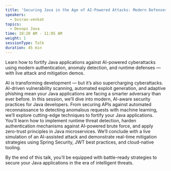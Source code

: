 ```yaml
---
title: 'Securing Java in the Age of AI-Powered Attacks: Modern Defenses for Intelligent Threats'
speakers:
  - bvsrao-venkat
topics:
  - Devops Java
time: 10:20 AM - 11:05 AM
weight: 1
sessionType: Talk
duration: 45 min 
---
```


Learn how to fortify Java applications against AI-powered cyberattacks using modern authentication, anomaly detection, and runtime defenses — with live attack and mitigation demos.

AI is transforming development — but it’s also supercharging cyberattacks. AI-driven vulnerability scanning, automated exploit generation, and adaptive phishing mean your Java applications are facing a smarter adversary than ever before.
In this session, we’ll dive into modern, AI-aware security practices for Java developers. From securing APIs against automated reconnaissance to detecting anomalous requests with machine learning, we’ll explore cutting-edge techniques to fortify your Java applications.
You’ll learn how to implement runtime threat detection, harden authentication mechanisms against AI-powered brute force, and apply zero-trust principles in Java microservices. We’ll conclude with a live simulation of an AI-assisted attack and demonstrate real-time mitigation strategies using Spring Security, JWT best practices, and cloud-native tooling.

By the end of this talk, you’ll be equipped with battle-ready strategies to secure your Java applications in the era of intelligent threats.
